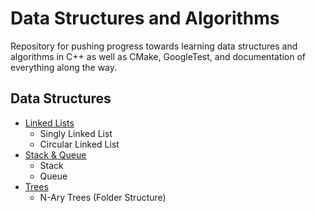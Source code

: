 # Data Structures and Algorithms

Repository for pushing progress towards learning data structures and algorithms
in C++ as well as CMake, GoogleTest, and documentation of everything along the way.

## Data Structures

* [Linked Lists](LinkedList)
  * Singly Linked List
  * Circular Linked List
* [Stack & Queue](StackQueue)
  * Stack
  * Queue
* [Trees](Trees)
  * N-Ary Trees (Folder Structure)
